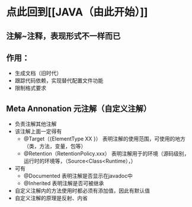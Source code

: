 # 点此回到[[JAVA（由此开始）]]

## 注解~注释，表现形式不一样而已

## 作用：
- 生成文档（旧时代）
- 跟踪代码依赖，实现替代配置文件功能
- 限制格式要求

## Meta Annonation   元注解（自定义注解）
- 负责注解其他注解
- 该注解上面一定得有
	- @Target（{ElementType XX  }）    表明注解的使用范围，可使用的地方（类，方法，变量，包等）
	- @Retention（RetentionPolicy.xxx）  表明注解用于的环境（源码级别，运行时的环境等，（Source<Class<Runtime），）
- 可有
	- @Documented   表明注解是否显示在javadoc中
	- @Inherited    表明注解是否可被继承
- 自定义注解内的方法使用时都必须有添加值，因此有默认值
- 自定义注解的原理是反射、内省
